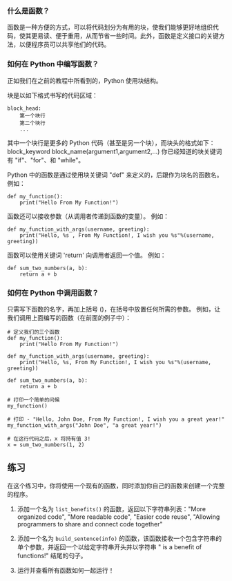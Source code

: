 ### 什么是函数？

函数是一种方便的方式，可以将代码划分为有用的块，使我们能够更好地组织代码，使其更易读、便于重用，从而节省一些时间。此外，函数是定义接口的关键方法，以便程序员可以共享他们的代码。

### 如何在 Python 中编写函数？

正如我们在之前的教程中所看到的，Python 使用块结构。

块是以如下格式书写的代码区域：

    block_head:
        第一个块行
        第二个块行
        ...

其中一个块行是更多的 Python 代码（甚至是另一个块），而块头的格式如下：
block_keyword block_name(argument1,argument2,...)
你已经知道的块关键词有 "if"、"for"、和 "while"。

Python 中的函数是通过使用块关键词 "def" 来定义的，后跟作为块名的函数名。
例如：

    def my_function():
        print("Hello From My Function!")


函数还可以接收参数（从调用者传递到函数的变量）。
例如：

    def my_function_with_args(username, greeting):
        print("Hello, %s , From My Function!, I wish you %s"%(username, greeting))


函数可以使用关键词 'return' 向调用者返回一个值。
例如：

    def sum_two_numbers(a, b):
        return a + b

### 如何在 Python 中调用函数？

只需写下函数的名字，再加上括号 ()，在括号中放置任何所需的参数。
例如，让我们调用上面编写的函数（在前面的例子中）：

    # 定义我们的三个函数
    def my_function():
        print("Hello From My Function!")

    def my_function_with_args(username, greeting):
        print("Hello, %s, From My Function!, I wish you %s"%(username, greeting))

    def sum_two_numbers(a, b):
        return a + b

    # 打印一个简单的问候
    my_function()

    # 打印 - "Hello, John Doe, From My Function!, I wish you a great year!"
    my_function_with_args("John Doe", "a great year!")

    # 在这行代码之后，x 将持有值 3!
    x = sum_two_numbers(1, 2)  


练习
--------

在这个练习中，你将使用一个现有的函数，同时添加你自己的函数来创建一个完整的程序。

1. 添加一个名为 `list_benefits()` 的函数，返回以下字符串列表："More organized code", "More readable code", "Easier code reuse", "Allowing programmers to share and connect code together"

2. 添加一个名为 `build_sentence(info)` 的函数，该函数接收一个包含字符串的单个参数，并返回一个以给定字符串开头并以字符串 " is a benefit of functions!" 结尾的句子。

3. 运行并查看所有函数如何一起运行！